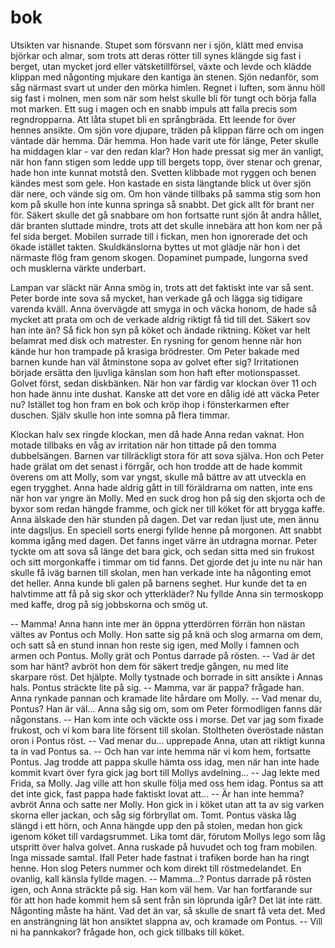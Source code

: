 # bok

Utsikten var hisnande. Stupet som försvann ner i sjön, klätt med envisa björkar och almar, som trots att deras rötter till synes klängde sig fast i berget, utan mycket jord eller vätsketillförsel, växte och levde och klädde klippan med någonting mjukare den kantiga än stenen. Sjön nedanför, som såg närmast svart ut under den mörka himlen. Regnet i luften, som ännu höll sig fast i molnen, men som när som helst skulle bli för tungt och börja falla mot marken. Ett sug i magen och en snabb impuls att falla precis som regndropparna. Att låta stupet bli en språngbräda. Ett leende for över hennes ansikte. Om sjön vore djupare, träden på klippan färre och om ingen väntade där hemma. Där hemma. Hon hade varit ute för länge, Peter skulle ha middagen klar - var den redan klar? Hon hade pressat sig mer än vanligt, när hon fann stigen som ledde upp till bergets topp, över stenar och grenar, hade hon inte kunnat motstå den. Svetten klibbade mot ryggen och benen kändes mest som gele. Hon kastade en sista längtande blick ut över sjön där nere, och vände sig om. Om hon vände tillbaks på samma stig som hon kom på skulle hon inte kunna springa så snabbt. Det gick allt för brant ner för. Säkert skulle det gå snabbare om hon fortsatte runt sjön åt andra hållet, där branten sluttade mindre, trots att det skulle innebära att hon kom ner på fel sida berget. Mobilen surrade till i fickan, men hon ignorerade det och ökade istället takten. Skuldkänslorna byttes ut mot glädje när hon i det närmaste flög fram genom skogen. Dopaminet pumpade, lungorna sved och musklerna värkte underbart. 

Lampan var släckt när Anna smög in, trots att det faktiskt inte var så sent. Peter borde inte sova så mycket, han verkade gå och lägga sig tidigare varenda kväll. Anna övervägde att smyga in och väcka honom, de hade så mycket att prata om och de verkade aldrig riktigt få tid till det. Säkert sov han inte än? Så fick hon syn på köket och ändade riktning.  Köket var helt belamrat med disk och matrester. En rysning for genom henne när hon kände hur hon trampade på krasiga brödrester. Om Peter bakade med barnen kunde han väl åtminstone sopa av golvet efter sig? Irritationen började ersätta den ljuvliga känslan som hon haft efter motionspasset. Golvet först, sedan diskbänken. När hon var färdig var klockan över 11 och hon hade ännu inte dushat. Kanske att det vore en dålig idé att väcka Peter nu? Istället tog hon fram en bok och kröp ihop i fönsterkarmen efter duschen. Själv skulle hon inte somna på flera timmar.

Klockan halv sex ringde klockan, men då hade Anna redan vaknat. Hon motade tillbaks en våg av irritation när hon tittade på den tomma dubbelsängen. Barnen var tillräckligt stora för att sova själva. Hon och Peter hade grälat om det senast i förrgår, och hon trodde att de hade kommit överens om att Molly, som var yngst, skulle må bättre av att utveckla en egen trygghet. Anna hade aldrig gått in till föräldrarna om natten, inte ens när hon var yngre än Molly. Med en suck drog hon på sig den skjorta och de byxor som redan hängde framme, och gick ner till köket för att brygga kaffe. Anna älskade den här stunden på dagen. Det var redan ljust ute, men ännu inte dagsljus. En speciell sorts energi fyllde henne på morgonen. Att snabbt komma igång med dagen. Det fanns inget värre än utdragna mornar. Peter tyckte om att sova så länge det bara gick, och sedan sitta med sin frukost och sitt morgonkaffe i timmar om tid fanns. Det gjorde det ju inte nu när han skulle få iväg barnen till skolan, men han verkade inte ha någonting emot det heller. Anna kunde bli galen på barnens seghet. Hur kunde det ta en halvtimme att få på sig skor och ytterkläder? Nu fyllde Anna sin termoskopp med kaffe, drog på sig jobbskorna och smög ut.  

-- Mamma!
Anna hann inte mer än öppna ytterdörren förrän hon nästan vältes av Pontus och Molly. Hon satte sig på knä och slog armarna om dem, och satt så en stund innan hon reste sig igen, med Molly i famnen och armen och Pontus. Molly grät och Pontus darrade på rösten. 
-- Vad är det som har hänt? avbröt hon dem för säkert tredje gången, nu med lite skarpare röst. Det hjälpte. Molly tystnade och borrade in sitt ansikte i Annas hals. Pontus sträckte lite på sig. 
-- Mamma, var är pappa? frågade han.
Anna rynkade pannan och kramade lite hårdare om Molly. 
-- Vad menar du, Pontus? Han är väl... Anna såg sig om, som om Peter förmodligen fanns där någonstans.
-- Han kom inte och väckte oss i morse. Det var jag som fixade frukost, och vi kom bara lite försent till skolan. Stoltheten överöstade nästan oron i Pontus röst.
-- Vad menar du... upprepade Anna, utan att riktigt kunna ta in vad Pontus sa.
-- Och han var inte hemma när vi kom hem, fortsatte Pontus. Jag trodde att pappa skulle hämta oss idag, men när han inte hade kommit kvart över fyra gick jag bort till Mollys avdelning...
-- Jag lekte med Frida, sa Molly. Jag ville att hon skulle följa med oss hem idag. Pontus sa att det inte gick, fast pappa hade faktiskt lovat att...
-- Är han inte hemma? avbröt Anna och satte ner Molly. Hon gick in i köket utan att ta av sig varken skorna eller jackan, och såg sig förbryllat om. Tomt. Pontus väska låg slängd i ett hörn, och Anna hängde upp den på stolen, medan hon gick igenom köket till vardagsrummet. Lika tomt där, förutom Mollys lego som låg utspritt över halva golvet. Anna ruskade på huvudet och tog fram mobilen. Inga missade samtal. Ifall Peter hade fastnat i trafiken borde han ha ringt henne. Hon slog Peters nummer och kom direkt till röstmedelandet. En ovanlig, kall känsla fyllde magen. 
-- Mamma...? Pontus darrade på rösten igen, och Anna sträckte på sig. Han kom väl hem. Var han fortfarande sur för att hon hade kommit hem så sent från sin löprunda igår? Det lät inte rätt. Någonting måste ha hänt. Vad det än var, så skulle de snart få veta det. Med en ansträngning lät hon ansiktet slappna av, och kramade om Pontus.
-- Vill ni ha pannkakor? frågade hon, och gick tillbaks till köket. 
